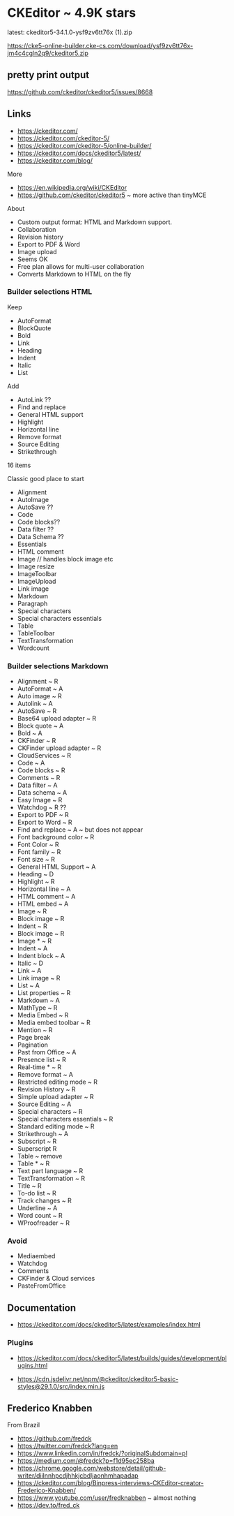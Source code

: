 # CKEditor ~ 4.9K stars


latest: ckeditor5-34.1.0-ysf9zv6tt76x (1).zip


https://cke5-online-builder.cke-cs.com/download/ysf9zv6tt76x-jm4c4cgln2q9/ckeditor5.zip

## pretty print output

https://github.com/ckeditor/ckeditor5/issues/8668

## Links

* https://ckeditor.com/
* https://ckeditor.com/ckeditor-5/
* https://ckeditor.com/ckeditor-5/online-builder/
* https://ckeditor.com/docs/ckeditor5/latest/
* https://ckeditor.com/blog/

More

* https://en.wikipedia.org/wiki/CKEditor
* https://github.com/ckeditor/ckeditor5 ~ more active than tinyMCE

About

* Custom output format: HTML and Markdown support.
* Collaboration
* Revision history
* Export to PDF & Word
* Image upload
* Seems OK
* Free plan allows for multi-user collaboration
* Converts Markdown to HTML on the fly


### Builder selections HTML

Keep
* AutoFormat
* BlockQuote
* Bold
* Link
* Heading
* Indent
* Italic
* List

Add
* AutoLink ??
* Find and replace
* General HTML support
* Highlight
* Horizontal line
* Remove format
* Source Editing
* Strikethrough

16 items

Classic good place to start

* Alignment
* AutoImage
* AutoSave ??
* Code
* Code blocks??
* Data filter ??
* Data Schema ??
* Essentials
* HTML comment
* Image // handles block image etc
* Image resize
* ImageToolbar
* ImageUpload
* Link image
* Markdown
* Paragraph
* Special characters
* Special characters essentials
* Table
* TableToolbar
* TextTransformation
* Wordcount

### Builder selections Markdown

* Alignment ~ R
* AutoFormat ~ A
* Auto image ~ R
* Autolink ~ A
* AutoSave ~ R
* Base64 upload adapter ~ R
* Block quote ~ A
* Bold ~ A
* CKFinder ~ R
* CKFinder upload adapter ~ R
* CloudServices ~ R
* Code ~ A
* Code blocks ~ R
* Comments ~ R
* Data filter ~ A
* Data schema ~ A
* Easy Image  ~ R
* Watchdog ~ R ??
* Export to PDF ~ R
* Export to Word ~ R
* Find and replace ~ A ~ but does not appear
* Font background color ~ R
* Font Color ~ R
* Font family ~ R
* Font size ~ R
* General HTML Support ~ A
* Heading ~ D
* Highlight ~ R
* Horizontal line ~ A
* HTML comment ~ A
* HTML embed ~ A
* Image ~ R
* Block image ~ R
* Indent ~ R
* Block image ~ R
* Image * ~ R
* Indent ~ A
* Indent block ~ A
* Italic ~ D
* Link ~ A
* Link image ~ R
* List ~ A
* List properties ~ R
* Markdown ~ A
* MathType ~ R
* Media Embed ~ R
* Media embed toolbar ~ R
* Mention ~ R
* Page break
* Pagination
* Past from Office ~ A
* Presence list ~ R
* Real-time * ~ R
* Remove format ~ A
* Restricted editing mode ~ R
* Revision History ~ R
* Simple upload adapter ~ R
* Source Editing ~ A
* Special characters ~ R
* Special characters essentials ~ R
* Standard editing mode ~ R
* Strikethrough ~ A
* Subscript ~ R
* Superscript  R
* Table ~ remove
* Table * ~ R
* Text part language ~ R
* TextTransformation ~ R
* Title ~ R
* To-do list ~ R
* Track changes ~ R
* Underline ~ A
* Word count ~ R
* WProofreader ~ R


### Avoid

* Mediaembed
* Watchdog
* Comments
* CKFinder & Cloud services
* PasteFromOffice

## Documentation

* https://ckeditor.com/docs/ckeditor5/latest/examples/index.html


### Plugins

* https://ckeditor.com/docs/ckeditor5/latest/builds/guides/development/plugins.html

* https://cdn.jsdelivr.net/npm/@ckeditor/ckeditor5-basic-styles@29.1.0/src/index.min.js


## Frederico Knabben

From Brazil

* https://github.com/fredck
* https://twitter.com/fredck?lang=en
* https://www.linkedin.com/in/fredck/?originalSubdomain=pl
* https://medium.com/@fredck?p=f1d95ec258ba
* https://chrome.google.com/webstore/detail/github-writer/diilnnhpcdjhhkjcbdljaonhmhapadap
* https://ckeditor.com/blog/Binpress-interviews-CKEditor-creator-Frederico-Knabben/
* https://www.youtube.com/user/fredknabben ~ almost nothing
* https://dev.to/fred_ck
